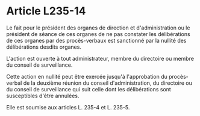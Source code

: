 # Article L235-14

Le fait pour le président des organes de direction et d'administration ou le président de séance de ces organes de ne pas constater les délibérations de ces organes par des procès-verbaux est sanctionné par la nullité des délibérations desdits organes.

L'action est ouverte à tout administrateur, membre du directoire ou membre du conseil de surveillance.

Cette action en nullité peut être exercée jusqu'à l'approbation du procès-verbal de la deuxième réunion du conseil d'administration, du directoire ou du conseil de surveillance qui suit celle dont les délibérations sont susceptibles d'être annulées.

Elle est soumise aux articles L. 235-4 et L. 235-5.
